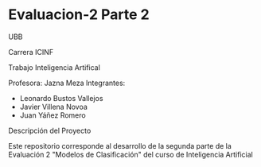 # Evaluacion-2 Parte 2

UBB

Carrera ICINF

Trabajo Inteligencia Artifical

Profesora: Jazna Meza
Integrantes: 
  - Leonardo Bustos Vallejos
  - Javier Villena Novoa
  - Juan Yáñez Romero

Descripción del Proyecto

Este repositorio corresponde al desarrollo de la segunda parte de la Evaluación 2 "Modelos de Clasificación" del curso de Inteligencia Artificial
